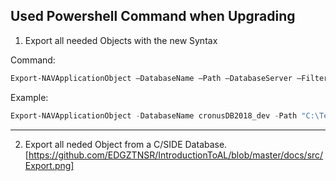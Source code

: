 ## Used Powershell Command when Upgrading


1. Export all needed Objects with the new Syntax

Command:
```Powershell
Export-NAVApplicationObject –DatabaseName –Path –DatabaseServer –Filter "type=*;Version List=*;ID=*" –ExportToNewSyntax.
```
Example:
```Powershell
Export-NAVApplicationObject -DatabaseName cronusDB2018_dev -Path "C:\Temp\Objects.txt" -DatabaseServer server01 -Filter "type=table|page;ID=50001..50005" -ExportToNewSyntax
```
----------

2. Export all neded Object from a C/SIDE Database.
[https://github.com/EDGZTNSR/IntroductionToAL/blob/master/docs/src/Export.png]
